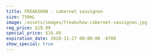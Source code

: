```yaml
---
title: FREAKSHOW - cabernet sauvignon
size: 750mL
image: /assets/images/freakshow-cabernet-sauvignon.jpg
reg_price: $19.99
special_price: $16.49
expiration_date: 2018-11-27 00:00:00 -0700
show_special: true
---
```


